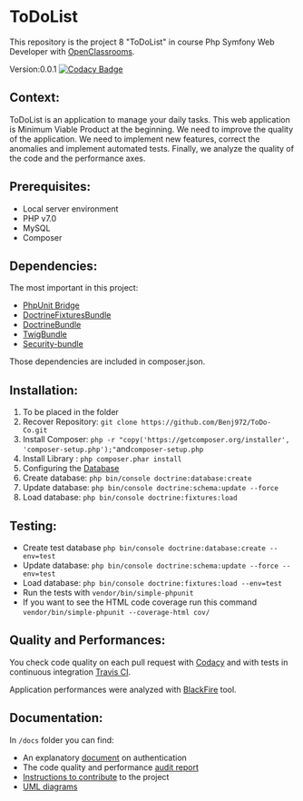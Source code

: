 ToDoList
========

This repository is the project 8 "ToDoList" in course Php Symfony Web Developer with [OpenClassrooms](https://openclassrooms.com/projects/ameliorer-un-projet-existant-1).

Version:0.0.1
[![Codacy Badge](https://api.codacy.com/project/badge/Grade/0c3af8d0b23c4961a8ec290a51e81f3e)](https://www.codacy.com/app/Benj972/ToDo-Co?utm_source=github.com&amp;utm_medium=referral&amp;utm_content=Benj972/ToDo-Co&amp;utm_campaign=Badge_Grade)

Context:
--------
ToDoList is an application to manage your daily tasks. This web application is Minimum Viable Product at the beginning.
We need to improve the quality of the application. We need to implement new features, correct the anomalies and implement automated tests.
Finally, we analyze the quality of the code and the performance axes.

Prerequisites:
--------------
* Local server environment
* PHP v7.0
* MySQL
* Composer

Dependencies:
-------------
The most important in this project:
* [PhpUnit Bridge](https://github.com/symfony/phpunit-bridge)
* [DoctrineFixturesBundle](https://github.com/doctrine/DoctrineFixturesBundle)
* [DoctrineBundle](https://github.com/doctrine/DoctrineBundle)
* [TwigBundle](https://github.com/symfony/twig-bundle)
* [Security-bundle](https://github.com/symfony/security-bundle)

Those dependencies are included in composer.json.

Installation:
-------------
1. To be placed in the folder
2. Recover Repository: `git clone https://github.com/Benj972/ToDo-Co.git`
3. Install Composer: `php -r "copy('https://getcomposer.org/installer', 'composer-setup.php');"`and`composer-setup.php`
4. Install Library : `php composer.phar install`
5. Configuring the [Database](https://symfony.com/doc/current/doctrine.html)
6. Create database: `php bin/console doctrine:database:create`
7. Update database: `php bin/console doctrine:schema:update --force`
8. Load database: `php bin/console doctrine:fixtures:load`

Testing:
--------
* Create test database `php bin/console doctrine:database:create --env=test`
* Update database: `php bin/console doctrine:schema:update --force --env=test`
* Load database: `php bin/console doctrine:fixtures:load --env=test`
* Run the tests with `vendor/bin/simple-phpunit`
* If you want to see the HTML code coverage run this command `vendor/bin/simple-phpunit --coverage-html cov/`

Quality and Performances:
-------------------------
You check code quality on each pull request with [Codacy](https://www.codacy.com/) and with tests in continuous integration [Travis CI](https://travis-ci.org/).

Application performances were analyzed with [BlackFire](https://blackfire.io/) tool.

Documentation:
--------------
In `/docs` folder you can find:
* An explanatory [document](https://github.com/Benj972/ToDo-Co/blob/master/docs/L'authentification.pdf) on authentication
* The code quality and performance [audit report](https://github.com/Benj972/ToDo-Co/blob/master/docs/Audit%20de%20qualit%C3%A9.pdf)
* [Instructions to contribute](https://github.com/Benj972/ToDo-Co/blob/master/docs/contribution.md) to the project
* [UML diagrams](https://github.com/Benj972/ToDo-Co/tree/master/docs/diagrams)
